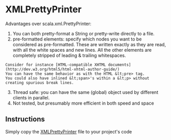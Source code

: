 # XMLPrettyPrinter

Advantages over scala.xml.PrettyPrinter:
  1. You can both pretty-format a String or pretty-write directly to a file.
  2. pre-formatted elements: specify which nodes you want to be considered as pre-formatted.
    These are written exactly as they are read, with all the white spaces and new lines.
    All the other elements are completely stripped of leading & trailing whitespaces.

    Consider for instance [HTML-compatible XHTML documents](http://dev.w3.org/html5/html-xhtml-author-guide/)
    You can have the same behavior as with the HTML &lt;pre> tag.
    You could also have inlined &lt;span>'s within a &lt;p> without creating spurious break lines.

  3. Thread safe: you can have the same (global) object used by different clients in parallel.
  4. Not tested, but presumably more efficient in both speed and space


## Instructions

Simply copy the [XMLPrettyPrinter](https://github.com/jmcejuela/Scala-XML-Pretty-Printer/blob/master/src/main/scala/com/jmcejuela/scala/xml/XMLPrettyPrinter.scala) file to your project's code